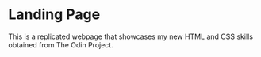 # Landing Page
This is a replicated webpage that showcases my new HTML and CSS skills obtained from The Odin Project.
